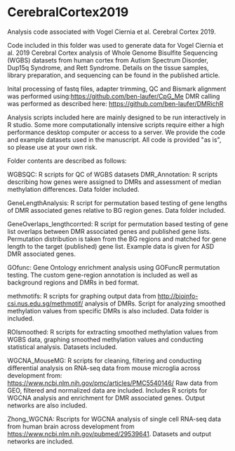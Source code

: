 # CerebralCortex2019
Analysis code associated with Vogel Ciernia et al. Cerebral Cortex 2019.

Code included in this folder was used to generate data for Vogel Ciernia et al. 2019 Cerebral Cortex analysis of Whole Genome Bisulfite Sequencing (WGBS) datasets from human cortex from Autism Spectrum Disorder, Dup15q Syndrome, and Rett Syndrome. Details on the tissue samples, library preparation, and sequencing can be found in the published article. 

Inital processing of fastq files, adapter trimming, QC and Bismark alignment was performed using:https://github.com/ben-laufer/CpG_Me
DMR calling was performed as described here: https://github.com/ben-laufer/DMRichR

Analysis scripts included here are mainly designed to be run interactively in R studio. Some more computationally intensive scripts require either a high performance desktop computer or access to a server. We provide the code and example datasets used in the manuscript. All code is provided "as is", so please use at your own risk. 

Folder contents are described as follows:

WGBSQC: R scripts for QC of WGBS datasets
DMR_Annotation: R scripts describing how genes were assigned to DMRs and assessment of median methylation differences. Data folder included.

GeneLengthAnalysis: R script for permutation based testing of gene lengths of DMR associated genes relative to BG region genes. Data folder included.

GeneOverlaps_lengthcorrted: R script for permutation based testing of gene list overlaps between DMR associated genes and published gene lists. Permutation distribution is taken from the BG regions and matched for gene length to the target (published) gene list. Example data is given for ASD DMR associated genes.

GOfunc: Gene Ontology enrichment analysis using GOFuncR permutation testing. The custom gene-region annotation is included as well as background regions and DMRs in bed format.

methmotifs: R scripts for graphing output data from http://bioinfo-csi.nus.edu.sg/methmotif/ analysis of DMRs. Script for analyzing smoothed methylation values from specific DMRs is also included. Data folder is included. 

ROIsmoothed: R scripts for extracting smoothed methylation values from WGBS data, graphing smoothed methylation values and conducting statistical analysis. Datasets included.

WGCNA_MouseMG: R scripts for cleaning, filtering and conducting differential analysis on RNA-seq data from mouse microglia across development from: https://www.ncbi.nlm.nih.gov/pmc/articles/PMC5540146/
Raw data from GEO, filtered and normalized data are included. Includes R scripts for WGCNA analysis and enrichment for DMR associated genes. Output networks are also included.

Zhong_WGCNA: Rscripts for WGCNA analysis of single cell RNA-seq data from human brain across development from https://www.ncbi.nlm.nih.gov/pubmed/29539641. Datasets and output networks are included.

